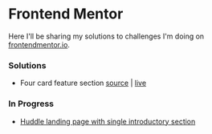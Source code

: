 # Frontend Mentor
Here I'll be sharing my solutions to challenges I'm doing on [frontendmentor.io](https://www.frontendmentor.io/profile/robbakel).

### Solutions
- Four card feature section [source](https://github.com/robbakel/frontendmentor/tree/master/Four%20card%20feature%20section) | [live](https://robbakel.github.io/frontendmentor/Four%20card%20feature%20section/)

### In Progress
- [Huddle landing page with single introductory section](https://www.frontendmentor.io/challenges/huddle-landing-page-with-single-introductory-section-5ca5f0ef1e82137ec91a50fa)
